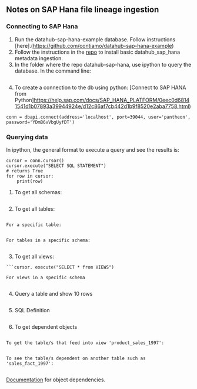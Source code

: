 ## Notes on SAP Hana file lineage ingestion

### Connecting to SAP Hana 
1. Run the datahub-sap-hana-example database. Follow instructions [here].(https://github.com/contiamo/datahub-sap-hana-example)
2. Follow the instructions in the [repo](https://github.com/contiamo/datahub-sap-hana) to install basic datahub_sap_hana metadata ingestion. 
3. In the folder where the repo datahub-sap-hana, use ipython to query the database. In the command line: 

```poetry run ipython
```
4. To create a connection to the db using python: 
[Connect to SAP HANA from Python]https://help.sap.com/docs/SAP_HANA_PLATFORM/0eec0d68141541d1b07893a39944924e/d12c86af7cb442d1b9f8520e2aba7758.html)

``` from hdbcli import dbapi
conn = dbapi.connect(address='localhost', port=39044, user='pantheon', password='YDmB6vVbgUyfDT')
```

### Querying data
In ipython, the general format to execute a query and see the results is: 
```
cursor = conn.cursor()
cursor.execute("SELECT SQL STATEMENT")
# returns True
for row in cursor:
    print(row)
```

1. To get all schemas:
```In [45]: cursor. execute("SELECT * from SCHEMAS")
```
2. To get all tables:
```cursor. execute("SELECT * from TABLES")
```
    For a specific table:
```cursor. execute("SELECT * from TABLES WHERE TABLE_NAME='product'")
```
    For tables in a specific schema: 
```cursor. execute("SELECT * from TABLES WHERE SCHEMA_NAME='PANTHEON'")
```
3. To get all views: 
```
```cursor. execute("SELECT * from VIEWS")
```
    For views in a specific schema
```cursor. execute("SELECT * from SYS.VIEWS WHERE SCHEMA_NAME='PANTHEON'")
```
4.  Query a table and show 10 rows
``` cursor.execute('''SELECT * from "PANTHEON"."product" limit 10''')
```
5.  SQL Definition
```cursor.execute("SELECT DEFINITION FROM SYS.VIEWS WHERE VIEW_NAME='product_sales_1997'")
```
6. To get dependent objects

```cursor. execute("SELECT * from SYS.OBJECT_DEPENDENCIES")
```

    To get the table/s that feed into view 'product_sales_1997': 
```cursor. execute("SELECT * from SYS.OBJECT_DEPENDENCIES WHERE DEPENDENT_OBJECT_NAME='product_sales_1997'")
```
    To see the table/s dependent on another table such as 'sales_fact_1997': 
```cursor. execute("SELECT * from SYS.OBJECT_DEPENDENCIES WHERE BASE_SCHEMA_NAME='PANTHEON' AND BASE_OBJECT_NAME='sales_fact_1997'")
```
[Documentation](https://help.sap.com/docs/HANA_SERVICE_CF/7c78579ce9b14a669c1f3295b0d8ca16/20cbd12e7519101489c7cfcd0f32868d.html) for object dependencies.


